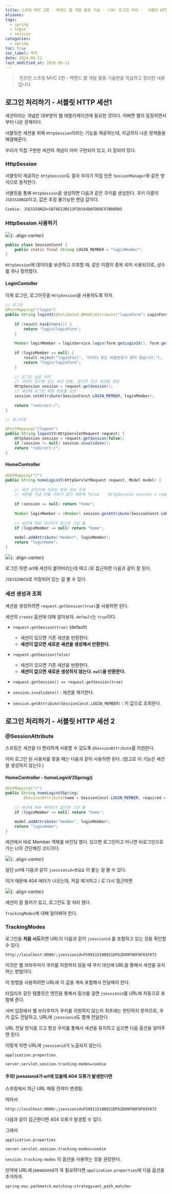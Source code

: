 ```yaml
---
title: 스프링 MVC 2편 - 백엔드 웹 개발 활용 기술 - (36) 로그인 처리 -  서블릿 HTTP 세션
aliases: 
tags:
  - spring
  - login
  - session
categories:
  - spring
toc: true
toc_label: 목차
date: 2024-06-11
last_modified_at: 2024-06-11
---
```


>  인프런 스프링 MVC 2편 - 백엔드 웹 개발 활용 기술편을 학습하고 정리한 내용 입니다.

## 로그인 처리하기 - 서블릿 HTTP 세션1

세션이라는 개념은 대부분의 웹 애플리케이션에 필요한 것이다. 어쩌면 웹이 등장하면서 부터 나온 문제이다.

서블릿은 세션을 위해 `HttpSession`이라는 기능을 제공하는데, 지금까지 나온 문제들을 해결해준다.

우리가 직접 구현한 세션의 개념이 이미 구현되어 있고, 더 잘되어 있다.


### HttpSession

서블릿이 제공하는 `HttpSession`도 결국 우리가 직접 만든 `SessionManager`와 같은 방식으로 동작한다.

서블릿을 통해 `HttpSession`을 생성하면 다음과 같은 쿠키를 생성한다. 쿠키 이름이 `JSESSIONID`이고, 값은 추정 불가능한 랜덤 값이다.

`Cookie: JSESSIONID=5B78E23B513F50164D6FDD8C97B0AD05`

### HttpSession 사용하기

![](https://i.imgur.com/09DN2i6.png){: .align-center}


```java
public class SessionConst {  
    public static final String LOGIN_MEMBER = "loginMember";  
}
```

`HttpSession`에 데이터를 보관하고 조회할 때, 같은 이름이 중복 되어 사용되므로, 상수를 하나 정의했다.


#### LoginContoller 

이제 로그인, 로그아웃을 `HttpSession`을 사용하도록 하자.

```java
// 로그인 
@PostMapping("/login")  
public String loginV3(@Validated @ModelAttribute("loginForm") LoginForm form, BindingResult result, HttpServletRequest request) {  
  
    if (result.hasErrors()) {  
        return "login/loginForm";  
    }  
  
    Member loginMember = loginService.login(form.getLoginId(), form.getPassword());  
  
    if (loginMember == null) {  
        result.reject("loginFail", "아이디 또는 비밀번호가 맞지 않습니다.");  
        return "login/loginForm";  
    }  
  
    // 로그인 성공 처리  
    // 세션이 있으면 있는 세션 반환, 없으면 신규 세션을 생성  
    HttpSession session = request.getSession();  
    // 세션에 로그인 회원 정보를 보관  
    session.setAttribute(SessionConst.LOGIN_MEMBER, loginMember);  
  
    return "redirect:/";  
}

// 로그아웃

@PostMapping("/logout")  
public String logoutV3(HttpServletRequest request) {  
    HttpSession session = request.getSession(false);  
    if (session != null) session.invalidate();  
    return "redirect:/";  
}
```

#### HomeController

```java
@GetMapping("/")  
public String homeLoginV3(HttpServletRequest request, Model model) {  
  
    // 세션 관리자에 저장된 회원 정보 조회  
    // 세션을 지금 만들 이유가 없기 때문에 false    HttpSession session = request.getSession(false);  
  
    if (session == null) return "home";  
  
    Member loginMember = (Member) session.getAttribute(SessionConst.LOGIN_MEMBER);  
  
    // 세션에 회원 데이터가 없으면 그냥 홈  
    if (loginMember == null) return "home";  
  
    model.addAttribute("member", loginMember);  
    return "loginHome";  
}
```


![](https://i.imgur.com/yiOwe0d.png){: .align-center}

로그인 하면 url에 세션이 붙어버리는데 때고 /로 접근하면 다음과 같이 잘 된다.

`JSESSIONID`로 저장되어 있는 걸 볼 수 있다.

### 세션 생성과 조회

세션을 생성하려면 `request.getSession(true)`를 사용하면 된다.

세션의 `create` 옵션에 대해 알아보자. `default`는 `true`이다.

- `request.getSession(true)` (default)
	- 세션이 있으면 기존 세션을 반환한다.
	- **세션이 없으면 새로운 세션을 생성해서 반환한다.**
- `request.getSession(false)`
	- 세션이 있으면 기존 세션을 반환한다.
	- **세션이 없으면 새로운 생성하지 않는다. `null`을 반환한다.**
- `request.getSession() == request.getSession(true)`

- `session.invalidate()` : 세션을 제거한다.
- `session.getAttribute(SessionConst.LOGIN_MEMBER)` : 키 값으로 조회한다.


## 로그인 처리하기 - 서블릿 HTTP 세션 2

### @SessionAttribute

스프링은 세션을 더 편리하게 사용할 수 있도록 `@SessionAttribute`를 지원한다.

이미 로그인 된 사용자를 찾을 때는 다음과 같이 사용하면 된다.  (참고로 이 기능은 세션을 생성하지 않는다.)

#### HomeController - homeLoginV3Spring()

```java
@GetMapping("/")  
public String homeLoginV3Spring(  
        @SessionAttribute(name = SessionConst.LOGIN_MEMBER, required = false) Member loginMember, Model model) {  
  
    // 세션에 회원 데이터가 없으면 그냥 홈  
    if (loginMember == null) return "home";  
  
    model.addAttribute("member", loginMember);  
    return "loginHome";  
}
```

세션에서 바로 Member 객체를 바인딩 했다. 있으면 로그인이고 아니면 비로그인으로 가는 너무 간단해진 코드이다.

![](https://i.imgur.com/DkUNSIx.png){: .align-center}

일단 url에 다음과 같이 `jsessionid=랜덤값` 이 붙는 걸 볼 수 있다. 


이거 때문에 404 에러가 나오는데, 저걸 제거하고 / 로 다시 접근하면 

![](https://i.imgur.com/npOjRAW.png){: .align-center} 

세션이 잘 들어가 있고, 로그인도 잘 처리 됐다.



`TrackingModes`에 대해 알아봐야 한다.

### TrackingModes

로그인을 **처음 시도**하면 URL이 다음과 같이 `jsessionid` 를 포함하고 있는 것을 확인할 수 있다. 

```
http://localhost:8080/;jsessionid=F59911518B921DF62D09F0DF8F83F872
```

이것은 웹 브라우저가 쿠키를 지원하지 않을 때 쿠키 대신에 URL을 통해서 세션을 유지하는 방법이다.

이 방법을 사용하려면 URL에 이 값을 계속 포함해서 전달해야 한다.

타임리프 같은 템플릿은 엔진을 통해서 링크를 걸면 `jsessionid`를 URL에 자동으로 포함해 준다.

서버 입장에서 웹 브라우저가 쿠키를 지원하지 않는지 최초에는 판단하지 못하므로, 쿠키 값도 전달하고, URL에 `jsessionid`도 함께 전달한다.

URL 전달 방식을 끄고 항상 쿠키를 통해서 세션을 유지하고 싶으면 다음 옵션을 넣어주면 된다.

이렇게 하면 URL에 `jsessionid`가 노출되지 않는다.

`application.properties`
```
server.servlet.session.tracking-modes=cookie
```


#### 주의! jsessionid가 url에 있을때 404 오류가 발생한다면

스프링에서 최근 URL 매핑 전략이 변경됨.

따라서 

```
http://localhost:8080/;jsessionid=F59911518B921DF62D09F0DF8F83F872
```

다음과 같이 접근한다면 404 오류가 발생할 수 있다.

그래서 

`application.properties`
```
server.servlet.session.tracking-modes=cookie
```

`session.tracking-modes` 이 옵션을 사용하는 것을 권장한다.

만약에 URL에 jsessionid가 꼭 필요하다면 `application.properties`에 다음 옵션을 추가하자.

```
spring.mvc.pathmatch.matching-strategy=ant_path_matcher
```